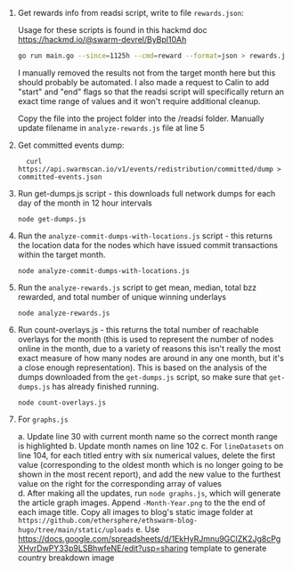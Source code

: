 1. Get rewards info from readsi script, write to file `rewards.json`:

    Usage for these scripts is found in this hackmd doc https://hackmd.io/@swarm-devrel/ByBpl10Ah

    ```bash
    go run main.go --since=1125h --cmd=reward --format=json > rewards.json
    ```
    I manually removed the results not from the target month here but this should probably be automated. I also made a request to Calin to add "start" and "end" flags so that the readsi script will specifically return an exact time range of values and it won't require additional cleanup.

    Copy the file into the project folder into the /readsi folder. Manually update filename in `analyze-rewards.js` file at line 5

1. Get committed events dump:
    
    ```
      curl https://api.swarmscan.io/v1/events/redistribution/committed/dump > committed-events.json
    ```
1. Run get-dumps.js script - this downloads full network dumps for each day of the month in 12 hour intervals

    ```
    node get-dumps.js
    ```

1. Run the `analyze-commit-dumps-with-locations.js` script - this returns the location data for the nodes which have issued commit transactions within the target month. 

    ```
    node analyze-commit-dumps-with-locations.js
    ```

1. Run the `analyze-rewards.js` script to get mean, median, total bzz rewarded, and total number of unique winning underlays

    ```
    node analyze-rewards.js
    ```

1. Run count-overlays.js - this returns the total number of reachable overlays for the month (this is used to represent the number of nodes online in the month, due to a variety of reasons this isn't really the most exact measure of how many nodes are around in any one month, but it's a close enough representation). This is based on the analysis of the dumps downloaded from the `get-dumps.js` script, so make sure that `get-dumps.js` has already finished running.

    ```
    node count-overlays.js
    ```
1. For `graphs.js`

    a. Update line 30 with current month name so the correct month range is highlighted
    b. Update month names on line 102
    c. For `lineDatasets` on line 104, for each titled entry with six numerical values, delete the first value (corresponding to the oldest month which is no longer going to be shown in the most recent report), and add the new value to the furthest value on the right for the corresponding array of values   
    d. After making all the updates, run `node graphs.js`, which will generate the article graph images. Append `-Month-Year.png` to the the end of each image title. Copy all images to blog's static image folder at `https://github.com/ethersphere/ethswarm-blog-hugo/tree/main/static/uploads` 
    e. Use https://docs.google.com/spreadsheets/d/1EkHyRJmnu9GClZK2Jg8cPgXHvrDwPY33p9LSBhwfeNE/edit?usp=sharing template to generate country breakdown image